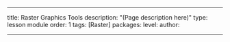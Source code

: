 ---

title: Raster Graphics Tools
description: "(Page description here)"
type: lesson module
order: 1
tags: [Raster]
packages: 
level: 
author: 

---